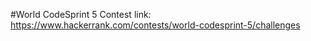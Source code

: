 #World CodeSprint 5
Contest link: https://www.hackerrank.com/contests/world-codesprint-5/challenges
